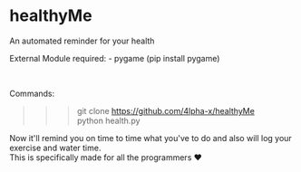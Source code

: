 # healthyMe
An automated reminder for your health

External Module required: - pygame (pip install pygame)

<br> 

Commands:
>>> git clone https://github.com/4lpha-x/healthyMe  <br>
>>> python health.py

Now it'll remind you on time to time what you've to do and also will log your exercise and water time.
<br>
This is specifically made for all the programmers ❤
